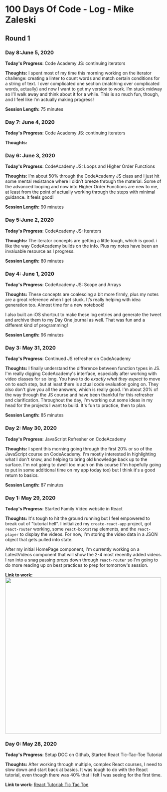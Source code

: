 # 100 Days Of Code - Log - Mike Zaleski

## Round 1

### Day 8:June 5, 2020

**Today's Progress**: Code Academy JS: continuing iterators

**Thoughts:** I spent most of my time this morning working on the iterator challenge: creating a linter to count words and match certain conditions for a string of text. I over complicated one section (matching over complicated words, actually) and now I want to get my version to work. I’m stuck midway so I’ll walk away and think about it for a while. This is so much fun, though, and I feel like I’m actually making progress!

**Session Length:** 75 minutes


### Day 7: June 4, 2020

**Today's Progress**: Code Academy JS: continuing iterators

**Thoughts:** 

### Day 6: June 3, 2020

**Today's Progress**: CodeAcademy JS: Loops and Higher Order Functions

**Thoughts:** I’m about 50% through the CodeAcademy JS class and I just hit some mental resistance where I didn’t breeze through the material. Some of the advanced looping and now into Higher Order Functions are new to me, at least from the point of actually working through the steps with minimal guidance. It feels good!

**Session Length:** 90 minutes

### Day 5:June 2, 2020

**Today's Progress**: CodeAcademy JS: Iterators

**Thoughts:** The iterator concepts are getting a little tough, which is good. i like the way CodeAcademy builds on the info. Plus my notes have been an invaluable resource as I progress.

**Session Length:** 80 minutes

### Day 4: June 1, 2020

**Today's Progress**: CodeAcademy JS: Scope and Arrays

**Thoughts:** These concepts are coalescing a bit more firmly, plus my notes are a great reference when I get stuck. It’s really helping with idea generation too. Almost time for a new notebook!

I also built an iOS shortcut to make these log entries and generate the tweet and archive them to my Day One journal as well. That was fun and a different kind of programming!

**Session Length:** 96 minutes

### Day 3: May 31, 2020

**Today's Progress**: Continued JS refresher on CodeAcademy

**Thoughts:** I finally understand the difference between function types in JS. I'm really digging CodeAcademy's interface, especially after working with video classes for so long. You have to do _exactly what they expect_ to move on to each step, but at least there is actual code evaluation going on. They also don't give you all the answers, which is really good. I'm about 20% of the way through the JS course and have been thankful for this refresher and clarification. Throughout the day, I'm working out some ideas in my head for the projects I want to build. It's fun to practice, then to plan.

**Session Length:** 85 minutes

### Day 2: May 30, 2020

**Today's Progress**: JavaScript Refresher on CodeAcademy

**Thoughts:** I spent this morning going through the first 20% or so of the JavaScript course on CodeAcademy. I'm mostly interested in highlighting what I don't know, and helping to bring old knowledge back up to the surface. I'm not going to dwell too much on this course (I'm hopefully going to put in some additional time on my app today too) but I think it's a good return to basics.

**Session Length:** 87 minutes

### Day 1: May 29, 2020

**Today's Progress**: Started Family Video website in React

**Thoughts:** It's tough to hit the ground running but I feel empowered to break out of "tutorial hell". I initialized my `create-react-app` project, got `react-router` working, some `react-bootstrap` elements, and the `react-player` to display the videos. For now, I'm storing the video data in a JSON object that gets pulled into state.

After my initial HomePage component, I'm currently working on a LatestVideos component that will show the 2-4 most recently added videos. I ran into a snag passing props down through `react-router` so I'm going to do more reading up on best practices to prep for tomorrow's session.

**Link to work:**
<img src='https://lh3.googleusercontent.com/pw/ACtC-3fbEteRkSNW_Oai6QgM2oVx3VllgYqMNSyhVID72xqwwlJWCHGgeXt-hUnl6N_qqTm4cCvBNZTq92Eyu5Ba7tAYkPuyxCN6eXBviIZIfEHcgLXO85kYfpZbawxI_66xv00sZ4CK76M45gOWvfi5GTzAyQ=w2504-h1670-no?authuser=0' width='500'>

### Day 0: May 28, 2020

**Today's Progress**: Setup DOC on Github, Started React Tic-Tac-Toe Tutorial

**Thoughts:** After working through multiple, complex React courses, I need to slow down and start back at basics. It was tough to do with the React tutorial, even though there was 40% that I felt I was seeing for the first time.

**Link to work:** [React Tutorial: Tic Tac Toe](https://github.com/multisonic/tic-tac-toe)
